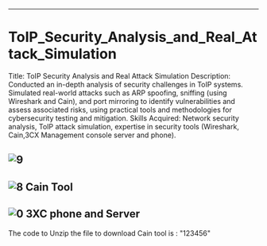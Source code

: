 -------------------------------------------------------------------------------------------------------------------------------------------------------------------------
# ToIP_Security_Analysis_and_Real_Attack_Simulation
Title: ToIP Security Analysis and  Real Attack Simulation
Description: Conducted an in-depth analysis of security challenges in ToIP systems. Simulated real-world attacks such as ARP spoofing, sniffing (using Wireshark and Cain), and port mirroring to identify vulnerabilities and assess associated risks, using practical tools and methodologies for cybersecurity testing and mitigation.
Skills Acquired: Network security analysis, ToIP attack simulation, expertise in security tools (Wireshark, Cain,3CX Management console server and phone).

![9](https://github.com/user-attachments/assets/13d6a251-6d15-41a1-a4e4-5cac3b40c813)
-------------------------------------------------------------------------------------------------------------------------------------------------------------------------
![8](https://github.com/user-attachments/assets/66138b76-388a-4d72-bed7-bf20a53a284c) Cain Tool
-------------------------------------------------------------------------------------------------------------------------------------------------------------------------
 ![0](https://github.com/user-attachments/assets/a8b00880-37df-4f2c-be1a-c3623af1e385) 3XC phone and Server 
 ------------------------------------------------------------------------------------------------------------------------------------------------------------------------
The code to Unzip the file to download Cain tool is : "123456"

